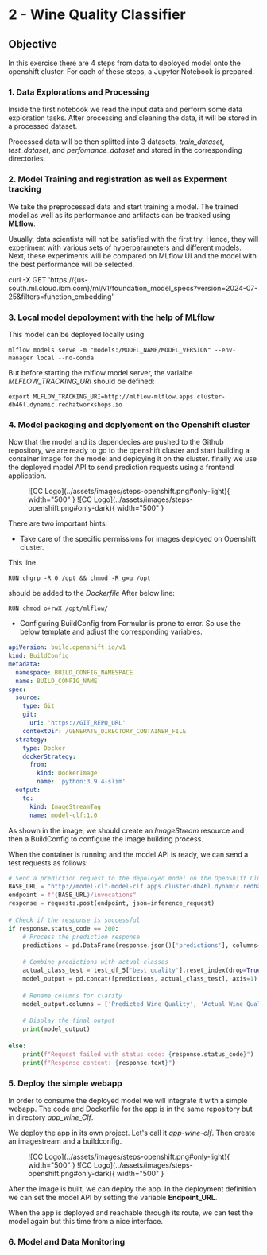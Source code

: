 # 2 - Wine Quality Classifier

## Objective
In this exercise there are 4 steps from data to deployed model onto the openshift cluster.
For each of these steps, a Jupyter Notebook is prepared.

### 1. Data Explorations and Processing
Inside the first notebook we read the input data and perform some data exploration tasks. After processing and cleaning the data, it will be stored in a processed dataset. 

Processed data will be then splitted into 3 datasets, *train_dataset*, *test_dataset*, and *perfomance_dataset* and stored in the corresponding directories. 

### 2. Model Training and registration as well as Experment tracking
We take the preprocessed data and start training a model. The trained model as well as its performance and artifacts can be tracked using **MLflow**. 

Usually, data scientists will not be satisfied with the first try. Hence, they will experiment with various sets of hyperparameters and different models. Next, these experiments will be compared on MLflow UI and the model with the best performance will be selected. 

curl -X GET 'https://{us-south.ml.cloud.ibm.com}/ml/v1/foundation_model_specs?version=2024-07-25&filters=function_embedding'


### 3. Local model depoloyment with the help of MLflow
This model can be deployed locally using 
```
mlflow models serve -m "models:/MODEL_NAME/MODEL_VERSION" --env-manager local --no-conda
```

But before starting the mlflow model server, the varialbe *MLFLOW_TRACKING_URI* should be defined:
```
export MLFLOW_TRACKING_URI=http://mlflow-mlflow.apps.cluster-db46l.dynamic.redhatworkshops.io
```


### 4. Model packaging and deplyoment on the Openshift cluster
Now that the model and its dependecies are pushed to the Github repository, we are ready to go to the openshift cluster and start building a container image for the model and deploying it on the cluster. finally we use the deployed model API to send prediction requests using a frontend application.

<figure markdown>
  ![CC Logo](../assets/images/steps-openshift.png#only-light){ width="500" }
  ![CC Logo](../assets/images/steps-openshift.png#only-dark){ width="500" }
  <figcaption></figcaption>
</figure>

There are two important hints:

* Take care of the specific permissions for images deployed on Openshift cluster.

This line 
```
RUN chgrp -R 0 /opt && chmod -R g=u /opt
```
should be added to the *Dockerfile* After below line:
```
RUN chmod o+rwX /opt/mlflow/
```

* Configuring BuildConfig from Formular is prone to error. So use the below template and adjust the corresponding variables.
```yaml title="BuildConfig" linenums="1" hl_lines="10-21"
apiVersion: build.openshift.io/v1
kind: BuildConfig
metadata:
  namespace: BUILD_CONFIG_NAMESPACE
  name: BUILD_CONFIG_NAME
spec:
  source:
    type: Git
    git:
      uri: 'https://GIT_REPO_URL'
    contextDir: /GENERATE_DIRECTORY_CONTAINER_FILE
  strategy:
    type: Docker
    dockerStrategy:
      from:
        kind: DockerImage
        name: 'python:3.9.4-slim'
  output:
    to:
      kind: ImageStreamTag
      name: model-clf:1.0
```

As shown in the image, we should create an *ImageStream* resource and then a BuildConfig to configure the image building process.

When the container is running and the model API is ready, we can send a test requests as follows:

```py title="test model API" linenums="1" hl_lines="3"
# Send a prediction request to the depoloyed model on the OpenShift Cluster
BASE_URL = "http://model-clf-model-clf.apps.cluster-db46l.dynamic.redhatworkshops.io/"
endpoint = f"{BASE_URL}/invocations"
response = requests.post(endpoint, json=inference_request)

# Check if the response is successful
if response.status_code == 200:
    # Process the prediction response
    predictions = pd.DataFrame(response.json()['predictions'], columns=['Predicted Wine Quality'])

    # Combine predictions with actual classes
    actual_class_test = test_df_5['best quality'].reset_index(drop=True)
    model_output = pd.concat([predictions, actual_class_test], axis=1)

    # Rename columns for clarity
    model_output.columns = ['Predicted Wine Quality', 'Actual Wine Quality']

    # Display the final output
    print(model_output)
    
else:
    print(f"Request failed with status code: {response.status_code}")
    print(f"Response content: {response.text}")
```

### 5. Deploy the simple webapp
In order to consume the deployed model we will integrate it with a simple webapp. 
The code and Dockerfile for the app is in the same repository but in directory *app_wine_Clf*. 

We deploy the app in its own project. Let's call it *app-wine-clf*. Then create an imagestream and a buildconfig. 

<figure markdown>
  ![CC Logo](../assets/images/steps-openshift.png#only-light){ width="500" }
  ![CC Logo](../assets/images/steps-openshift.png#only-dark){ width="500" }
  <figcaption></figcaption>
</figure>

After the image is built, we can deploy the app. In the deployment definition we can set the model API by setting the variable **Endpoint_URL**. 

When the app is deployed and reachable through its route, we can test the model again but this time from a nice interface.


### 6. Model and Data Monitoring 

